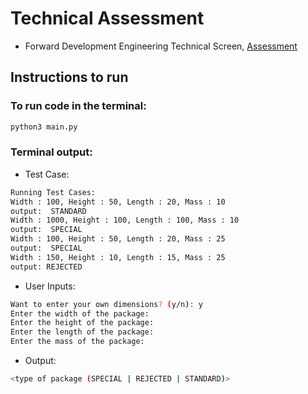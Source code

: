 # Technical Assessment
* Forward Development Engineering Technical Screen, [Assessment](https://thoughtfulautomation.notion.site/FDE-Technical-Screen-12af43a78fa480af8d97c2fc9478cb18)

## Instructions to run
### To run code in the terminal:
```sh
python3 main.py
```
### Terminal output:
 - Test Case:
```sh
Running Test Cases: 
Width : 100, Height : 50, Length : 20, Mass : 10
output:  STANDARD
Width : 1000, Height : 100, Length : 100, Mass : 10
output:  SPECIAL
Width : 100, Height : 50, Length : 20, Mass : 25
output:  SPECIAL
Width : 150, Height : 10, Length : 15, Mass : 25
output: REJECTED
```

 - User Inputs:
```sh
Want to enter your own dimensions? (y/n): y
Enter the width of the package: 
Enter the height of the package:
Enter the length of the package:
Enter the mass of the package:
```
 - Output:
```sh
<type of package (SPECIAL | REJECTED | STANDARD)>
```

